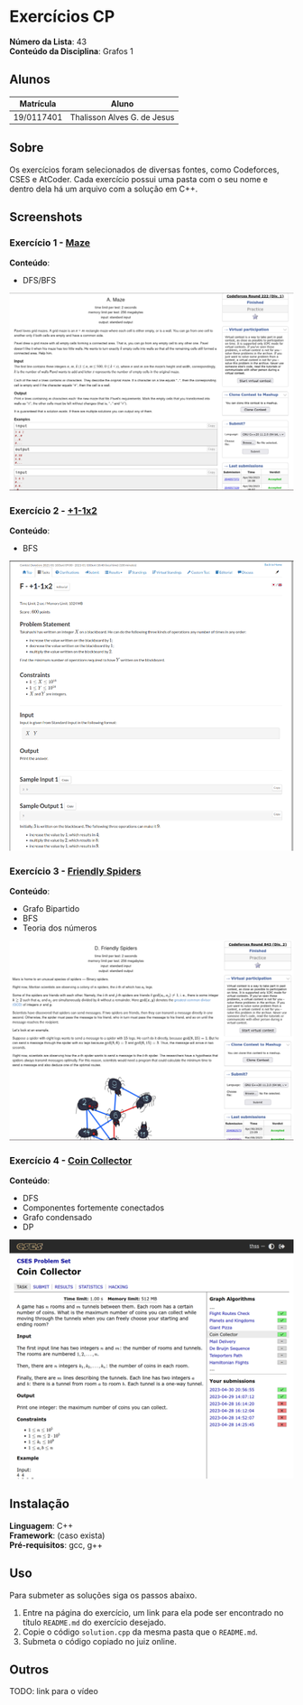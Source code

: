 # Exercícios CP

**Número da Lista**: 43<br>
**Conteúdo da Disciplina**: Grafos 1<br>

## Alunos
|Matrícula | Aluno |
| -- | -- |
| 19/0117401  |  Thalisson Alves G. de Jesus |

## Sobre 
Os exercícios foram selecionados de diversas fontes, como Codeforces, CSES e AtCoder. Cada exercício possui uma pasta com o seu nome e dentro dela há um arquivo com a solução em C++.

## Screenshots

### Exercício 1 - [Maze](./Maze/)

**Conteúdo**:
- DFS/BFS

<center>

![](./assets/Maze.png)
</center>

### Exercício 2 - [+1-1x2](./%2B1-1x2/)

**Conteúdo**:
- BFS

<center>

![](./assets/+1-1x2.png)
</center>

### Exercício 3 - [Friendly Spiders](./Friendly-Spiders/)
**Conteúdo**:
- Grafo Bipartido
- BFS
- Teoria dos números

<center>

![](./assets/Friendly-Spiders.png)
</center>

### Exercício 4 - [Coin Collector](./Coin-Collector/)
**Conteúdo**:
- DFS
- Componentes fortemente conectados
- Grafo condensado
- DP

<center>

![](./assets/Coin-Collector.png)
</center>

## Instalação 
**Linguagem**: C++<br>
**Framework**: (caso exista)<br>
**Pré-requisitos**: gcc, g++

## Uso 

Para submeter as soluções siga os passos abaixo.

1. Entre na página do exercício, um link para ela pode ser encontrado no título `README.md` do exercício desejado.
2. Copie o código `solution.cpp` da mesma pasta que o `README.md`.
3. Submeta o código copiado no juiz online.

## Outros 

TODO: link para o vídeo
